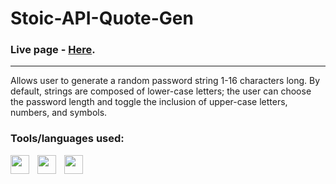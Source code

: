 # Stoic-API-Quote-Gen

### Live page - [Here](https://micheal-wooler.com/apps/passwordgen/passwordgen.html). 

***

Allows user to generate a random password string 1-16 characters long. By default, strings are composed of lower-case letters; the user can choose the password length and toggle the inclusion of upper-case letters, numbers, and symbols.

### Tools/languages used:

<img align="left" width="30px" style="padding-right:10px;" src="https://cdn.jsdelivr.net/gh/devicons/devicon@latest/icons/html5/html5-original.svg" />
<img align="left" width="30px" style="padding-right:10px;" src="https://cdn.jsdelivr.net/gh/devicons/devicon@latest/icons/css3/css3-original.svg" />        
<img align="left" width="30px" style="padding-right:10px;" src="https://cdn.jsdelivr.net/gh/devicons/devicon@latest/icons/javascript/javascript-original.svg" />
